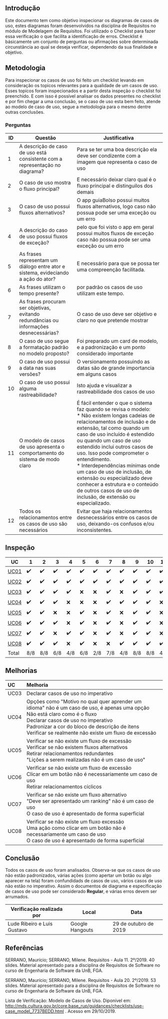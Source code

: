 ## Introdução

Este documento tem como objetivo inspecionar os diagramas de casos de uso, estes diagramas foram desenvolvidos na disciplina de Requisitos no módulo de Modelagem de Requisitos. Foi utilizado o Checklist para fazer essa verificação o que facilita a identificação de erros. Checklist é básicamente um conjunto de perguntas ou afirmações sobre determinada circunstância ao qual se deseja verificar, dependendo da sua finalidade e objetivo.

## Metodologia

Para inspecionar os casos de uso foi feito um checklist levando em consideração os topicos relevantes para a qualidade de um casos de uso. Esses topícos foram inspecionados e a partir desta inspeção o checklist foi preenchido. E com isso é possível analisar os dados presentes no checklist e por fim chegar a uma conclusão, se o caso de uso esta bem feito, atende ao modelo de caso de uso, segue a metodologia para o mesmo dentre outras conclusões.

### Perguntas

|ID|Questão|Justificativa|
|--|--|--|
|1 | A descrição de caso de uso está consistente com a representação no diagrama?|Para se ter uma boa descrição ela deve ser condizente com a imagem que representa o caso de uso|
|2 | O caso de uso mostra o fluxo principal? |E necessário deixar claro qual é o fluxo principal e distinguilos dos demais|
|3 | O caso de uso possui fluxos alternativos? |O app guiaBolso possui muitos fluxos alternativos, logo caso não possua pode ser uma exceção ou um erro|
|4 | A descrição do caso de uso possui fluxos de exceção? |pelo que foi visto o app em geral possui muitos fluxos de exceção caso não possua pode ser uma exceção ou um erro|
|5 | As frases representam um diálogo entre ator e sistema, evideciando a ação do ator? |E necessário para que se possa ter uma compreenção facilitada.|
|6 | As frases utilizam o tempo presente? |por padrão os casos de uso utilizam este tempo.|
|7 | As frases procuram ser objetivas, evitando redundâncias ou informações desnecessárias?|O caso de uso deve ser objetivo e claro no que pretende mostrar|
|8 | O caso de uso segue a formatação padrão no modelo proposto?|Foi preparado um card de modelo, e a padronização e um ponto considerado importante|
|9 | O caso de uso possui a data nas suas versões?|O versionamento possuindo as datas são de grande importancia em alguns casos|
|10 | O caso de uso possui alguma rastreabilidade?|Isto ajuda e visualizar a rastreabilidade dos casos de uso |
|11 | O modelo de casos de uso apresenta o comportamento do sistema de modo claro | É fácil entender o que o sistema faz quando se revisa o modelo: <br> * Não existem longas cadeias de relacionamentos de inclusão e de extensão, tal como quando um caso de uso incluído é estendido ou quando um caso de uso estendido inclui outros casos de uso.  Isso pode comprometer o entendimento. <br> * Interdependências mínimas onde um caso de uso de inclusão, de extensão ou especializado deve conhecer a estrutura e o conteúdo de outros casos de uso de inclusão, de extensão ou especializado. | 
|12 | Todos os relacionamentos entre os casos de uso são necessários | Evitar que haja relacionamentos desnecessários entre os casos de uso, deixando-os confusos e/ou inconsistentes. |

## Inspeção

|UC|1|2|3|4|5|6|7|8|9|10|11|12|
|--|--|--|--|--|--|--|--|--|--|--|--|--|
|[UC01](../../modelagem/CasosDeUso.md)|:heavy_check_mark:|:heavy_check_mark:|:heavy_check_mark:|:heavy_check_mark:|:heavy_check_mark:|:heavy_check_mark:|:heavy_check_mark:|:heavy_check_mark:|:heavy_check_mark:|:heavy_check_mark:|:heavy_check_mark:|:heavy_check_mark:|
|[UC02](../../modelagem/CasosDeUso.md)|:heavy_check_mark:|:heavy_check_mark:|:heavy_check_mark:|:heavy_check_mark:|:heavy_check_mark:|:heavy_check_mark:|:heavy_check_mark:|:heavy_check_mark:|:heavy_check_mark:|:heavy_check_mark:|:heavy_check_mark:|:heavy_check_mark:|
|[UC03](../../modelagem/CasosDeUso.md)|:heavy_check_mark:|:heavy_check_mark:|:heavy_check_mark:|:heavy_check_mark:|:x:|:x:|:heavy_check_mark:|:x:|:heavy_check_mark:|:heavy_check_mark:|:heavy_check_mark:|:heavy_check_mark:|
|[UC04](../../modelagem/CasosDeUso.md)|:heavy_check_mark:|:heavy_check_mark:|:heavy_check_mark:|:x:|:x:|:x:|:heavy_check_mark:|:heavy_check_mark:|:heavy_check_mark:|:heavy_check_mark:|:x:|:x:|
|[UC05](../../modelagem/CasosDeUso.md)|:heavy_check_mark:|:heavy_check_mark:|:x:|:x:|:heavy_check_mark:|:x:|:heavy_check_mark:|:x:|:heavy_check_mark:|:heavy_check_mark:|:x:|:x:|
|[UC06](../../modelagem/CasosDeUso.md)|:heavy_check_mark:|:heavy_check_mark:|:heavy_check_mark:|:x:|:heavy_check_mark:|:x:|:heavy_check_mark:|:x:|:heavy_check_mark:|:heavy_check_mark:|:x:|:x:|
|[UC07](../../modelagem/CasosDeUso.md)|:heavy_check_mark:|:heavy_check_mark:|:x:|:heavy_check_mark:|:heavy_check_mark:|:x:|:heavy_check_mark:|:x:|:heavy_check_mark:|:heavy_check_mark:|:x:|:x:|
|[UC08](../../modelagem/CasosDeUso.md)|:heavy_check_mark:|:heavy_check_mark:|:heavy_check_mark:|:x:|:heavy_check_mark:|:x:|:x:|:heavy_check_mark:|:heavy_check_mark:|:heavy_check_mark:|:heavy_check_mark:|:x:|
| Total | 8/8 | 8/8 | 6/8 | 4/8 | 6/8 | 2/8 | 7/8 | 4/8 | 8/8 | 8/8 | 4/8 | 3/8 |

## Melhorias

| UC | Melhoria |
|:-------|:---------|
| UC03 | Declarar casos de uso no imperativo |
| UC04 | Opções como "Motivo no qual quer aprender um idioma" não é um caso de uso, é apenas uma opção <br> Não está claro como é o fluxo <br> Declarar casos de uso no imperativo <br> Padronizar a cor do bloco de descrição de itens <br> Verificar se realmente não existe um fluxo de excessão |
| UC05 | Verificar se não existe um fluxo de excessão <br> Verificar se não existem fluxos alternativos <br> Retirar relacionamentos redundantes <br> "Lições a serem realizadas não é um caso de uso" |
| UC06 | Verificar se não existe um fluxo de excessão <br> Clicar em um botão não é necessariamente um caso de uso <br> Retirar relacionamentos cíclicos |
| UC07 | Verificar se não existe um fluxo alternativo <br> "Deve ser apresentado um ranking" não é um caso de uso <br> O caso de uso é apresentado de forma superficial |
| UC08 | Verificar se não existe um fluxo excessão <br> Uma ação como clicar em um botão não é necessariamente um caso de uso <br> O caso de uso é apresentado de forma superficial |

## Conclusão

Todos os casos de uso foram analisados. Observa-se que os casos de uso não estão padronizados, várias ações (como apertar um botão ou algo aparecer na tela) foram confundidads de casos de uso, vários casos de uso não estão no imperativo. Assim o documentos de diagrama e especificação de casos de uso pode ser considerado **Regular**, e várias erros devem ser arrumados.

|Verificação realizada por|Local|Data|
|-------------------------|-----|----|
|Lude Ribeiro e Luis Gustavo|Google Hangouts|29 de outubro de 2019|


## Referências

SERRANO, Maurício; SERRANO, Milene. Requisitos - Aula 11. 2º/2019. 40 slides. Material apresentado para a disciplina de Requisitos de Software no curso de Engenharia de Software da UnB, FGA.

SERRANO, Maurício; SERRANO, Milene. Requisitos - Aula 20. 2º/2019. 53 slides. Material apresentado para a disciplina de Requisitos de Software no curso de Engenharia de Software da UnB, FGA.

Lista de Verificação: Modelo de Casos de Uso. Diponível em: http://mds.cultura.gov.br/core.base_rup/guidances/checklists/use-case_model_7737BEDD.html . Acesso em 29/10/2019.